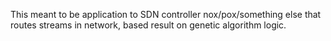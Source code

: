 This meant to be application to SDN controller nox/pox/something else that routes streams in network, based result on genetic algorithm logic.
